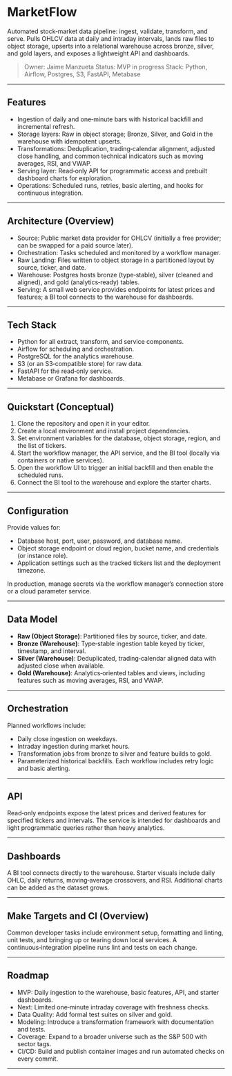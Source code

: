 # MarketFlow

Automated stock‑market data pipeline: ingest, validate, transform, and serve. Pulls OHLCV data at daily and intraday intervals, lands raw files to object storage, upserts into a relational warehouse across bronze, silver, and gold layers, and exposes a lightweight API and dashboards.

> Owner: Jaime Manzueta
> Status: MVP in progress
> Stack: Python, Airflow, Postgres, S3, FastAPI, Metabase

---

## Features

* Ingestion of daily and one‑minute bars with historical backfill and incremental refresh.
* Storage layers: Raw in object storage; Bronze, Silver, and Gold in the warehouse with idempotent upserts.
* Transformations: Deduplication, trading‑calendar alignment, adjusted close handling, and common technical indicators such as moving averages, RSI, and VWAP.
* Serving layer: Read‑only API for programmatic access and prebuilt dashboard charts for exploration.
* Operations: Scheduled runs, retries, basic alerting, and hooks for continuous integration.

---

## Architecture (Overview)

* Source: Public market data provider for OHLCV (initially a free provider; can be swapped for a paid source later).
* Orchestration: Tasks scheduled and monitored by a workflow manager.
* Raw Landing: Files written to object storage in a partitioned layout by source, ticker, and date.
* Warehouse: Postgres hosts bronze (type‑stable), silver (cleaned and aligned), and gold (analytics‑ready) tables.
* Serving: A small web service provides endpoints for latest prices and features; a BI tool connects to the warehouse for dashboards.

---

## Tech Stack

* Python for all extract, transform, and service components.
* Airflow for scheduling and orchestration.
* PostgreSQL for the analytics warehouse.
* S3 (or an S3‑compatible store) for raw data.
* FastAPI for the read‑only service.
* Metabase or Grafana for dashboards.

---

## Quickstart (Conceptual)

1. Clone the repository and open it in your editor.
2. Create a local environment and install project dependencies.
3. Set environment variables for the database, object storage, region, and the list of tickers.
4. Start the workflow manager, the API service, and the BI tool (locally via containers or native services).
5. Open the workflow UI to trigger an initial backfill and then enable the scheduled runs.
6. Connect the BI tool to the warehouse and explore the starter charts.

---

## Configuration

Provide values for:

* Database host, port, user, password, and database name.
* Object storage endpoint or cloud region, bucket name, and credentials (or instance role).
* Application settings such as the tracked tickers list and the deployment timezone.

In production, manage secrets via the workflow manager’s connection store or a cloud parameter service.

---

## Data Model

* **Raw (Object Storage)**: Partitioned files by source, ticker, and date.
* **Bronze (Warehouse)**: Type‑stable ingestion table keyed by ticker, timestamp, and interval.
* **Silver (Warehouse)**: Deduplicated, trading‑calendar aligned data with adjusted close when available.
* **Gold (Warehouse)**: Analytics‑oriented tables and views, including features such as moving averages, RSI, and VWAP.

---

## Orchestration

Planned workflows include:

* Daily close ingestion on weekdays.
* Intraday ingestion during market hours.
* Transformation jobs from bronze to silver and feature builds to gold.
* Parameterized historical backfills.
  Each workflow includes retry logic and basic alerting.

---

## API

Read‑only endpoints expose the latest prices and derived features for specified tickers and intervals. The service is intended for dashboards and light programmatic queries rather than heavy analytics.

---

## Dashboards

A BI tool connects directly to the warehouse. Starter visuals include daily OHLC, daily returns, moving‑average crossovers, and RSI. Additional charts can be added as the dataset grows.

---

## Make Targets and CI (Overview)

Common developer tasks include environment setup, formatting and linting, unit tests, and bringing up or tearing down local services. A continuous‑integration pipeline runs lint and tests on each change.

---

## Roadmap

* MVP: Daily ingestion to the warehouse, basic features, API, and starter dashboards.
* Next: Limited one‑minute intraday coverage with freshness checks.
* Data Quality: Add formal test suites on silver and gold.
* Modeling: Introduce a transformation framework with documentation and tests.
* Coverage: Expand to a broader universe such as the S&P 500 with sector tags.
* CI/CD: Build and publish container images and run automated checks on every commit.

---

